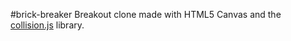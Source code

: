 #brick-breaker
Breakout clone made with HTML5 Canvas and the [collision.js](http://www.collisionjs.org) library.
